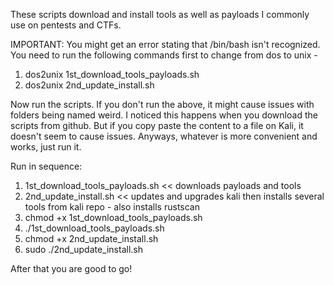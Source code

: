 These scripts download and install tools as well as payloads I commonly use on pentests and CTFs.

IMPORTANT: You might get an error stating that /bin/bash isn't recognized. You need to run the following commands first to change from dos to unix -
1. dos2unix 1st_download_tools_payloads.sh
2. dos2unix 2nd_update_install.sh

Now run the scripts. If you don't run the above, it might cause issues with folders being named weird. I noticed this happens when you download the scripts from github. But if you copy paste the content to a file on Kali, it doesn't seem to cause issues. Anyways, whatever is more convenient and works, just run it.

Run in sequence:
1. 1st_download_tools_payloads.sh << downloads payloads and tools
2. 2nd_update_install.sh << updates and upgrades kali then installs several tools from kali repo - also installs rustscan
3. chmod +x 1st_download_tools_payloads.sh
4. ./1st_download_tools_payloads.sh
5. chmod +x 2nd_update_install.sh
6. sudo ./2nd_update_install.sh

After that you are good to go!
